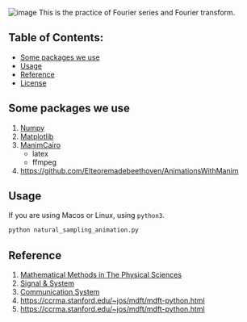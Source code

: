 ![image](https://github.com/Json-93/final_project/blob/main/img/NSYSU.gif)
This is the practice of Fourier series and Fourier transform.

## Table of Contents:
- [Some packages we use](#some-packages-we-use)
- [Usage](#usage)
- [Reference](#reference)
- [License](#license)



## Some packages we use
1. [Numpy ](https://numpy.org/install/)
2. [Matplotlib](https://matplotlib.org/stable/users/getting_started/)
3. [ManimCairo](https://docs.manim.community/en/stable/faq/installation.html#why-are-there-different-versions-of-manim)
    - latex
    - ffmpeg
4. https://github.com/Elteoremadebeethoven/AnimationsWithManim

## Usage
If you are using Macos or Linux, using ```python3```.
```python
python natural_sampling_animation.py
```

## Reference
1. [Mathematical Methods in The Physical Sciences](https://www.christs.cam.ac.uk/sites/default/files/inline-files/0a187866618ca3049030ec5014860ae8-original.pdf)
2. [Signal & System](https://www.academia.edu/37486178/Signals_and_Systems_2nd_Edition_by_Oppenheim_)
3. [Communication System](https://www.academia.edu/8837636/COMMUNICATION_SYSTEMS_5th_Edition_International_Student_Version_Space_Time_DSP_CONTENTS)
4. https://ccrma.stanford.edu/~jos/mdft/mdft-python.html
5. https://ccrma.stanford.edu/~jos/mdft/mdft-python.html
